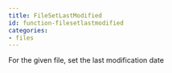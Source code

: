 ```yaml
---
title: FileSetLastModified
id: function-filesetlastmodified
categories:
- files
---
```


For the given file, set the last modification date
